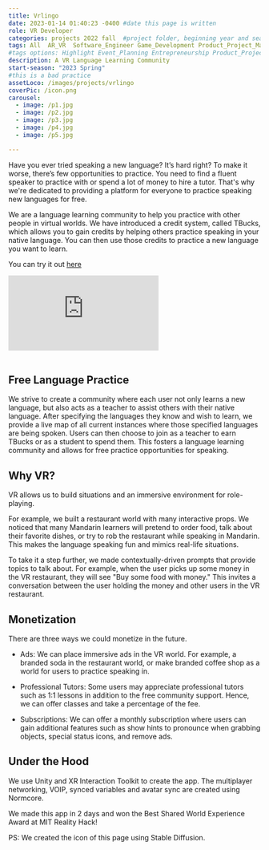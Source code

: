 ```yaml
---
title: Vrlingo
date: 2023-01-14 01:40:23 -0400 #date this page is written
role: VR Developer 
categories: projects 2022 fall  #project folder, beginning year and season
tags: All  AR_VR  Software_Engineer Game_Development Product_Project_Management
#tags options: Highlight Event_Planning Entrepreneurship Product_Project_Management Game_Design Marketing Negotiation  Web_Design
description: A VR Language Learning Community
start-season: "2023 Spring"
#this is a bad practice
assetLoco: /images/projects/vrlingo
coverPic: /icon.png
carousel:
  - image: /p1.jpg
  - image: /p2.jpg
  - image: /p3.jpg
  - image: /p4.jpg
  - image: /p5.jpg

---
```


Have you ever tried speaking a new language? It’s hard right? To make it worse, there’s few opportunities to practice. You need to find a fluent speaker to practice with or spend a lot of money to hire a tutor. That's why we're dedicated to providing a platform for everyone to practice speaking new languages for free.

We are a language learning community to help you practice with other people in virtual worlds. We have introduced a credit system, called TBucks, which allows you to gain credits by helping others practice speaking in your native language. You can then use those credits to practice a new language you want to learn.

You can try it out [here](https://github.com/SCP650/Vrlingo-New)

<div class="iframe-container"><iframe src="https://www.youtube.com/embed/mgdhqsrxNBY" frameborder="0" allow="accelerometer; autoplay; encrypted-media; gyroscope; picture-in-picture" allowfullscreen></iframe></div><br>

## Free Language Practice

We strive to create a community where each user not only learns a new language, but also acts as a teacher to assist others with their native language. After specifying the languages they know and wish to learn, we provide a live map of all current instances where those specified languages are being spoken. Users can then choose to join as a teacher to earn TBucks or as a student to spend them. This fosters a language learning community and allows for free practice opportunities for speaking.

## Why VR?

VR allows us to build situations and an immersive environment for role-playing. 

For example, we built a restaurant world with many interactive props. We noticed that many Mandarin learners will pretend to order food, talk about their favorite dishes, or try to rob the restaurant while speaking in Mandarin. This makes the language speaking fun and mimics real-life situations.

To take it a step further, we made contextually-driven prompts that provide topics to talk about. For example, when the user picks up some money in the VR restaurant, they will see "Buy some food with money." This invites a conversation between the user holding the money and other users in the VR restaurant.

## Monetization

There are three ways we could monetize in the future.

- Ads: We can place immersive ads in the VR world. For example, a branded soda in the restaurant world, or make branded coffee shop as a world for users to practice speaking in.

- Professional Tutors: Some users may appreciate professional tutors such as 1:1 lessons in addition to the free community support. Hence, we can offer classes and take a percentage of the fee.

- Subscriptions: We can offer a monthly subscription where users can gain additional features such as show hints to pronounce when grabbing objects, special status icons, and remove ads.

## Under the Hood 
 
We use Unity and XR Interaction Toolkit to create the app. The multiplayer networking, VOIP, synced variables and avatar sync are created using Normcore.

We made this app in 2 days and won the Best Shared World Experience Award at MIT Reality Hack!

PS: We created the icon of this page using Stable Diffusion. 